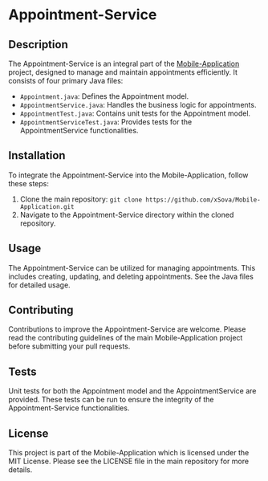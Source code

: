 # Appointment-Service

## Description
The Appointment-Service is an integral part of the [Mobile-Application](https://www.github.com/xSova/Mobile-Application) project, designed to manage and maintain appointments efficiently. It consists of four primary Java files:
- `Appointment.java`: Defines the Appointment model.
- `AppointmentService.java`: Handles the business logic for appointments.
- `AppointmentTest.java`: Contains unit tests for the Appointment model.
- `AppointmentServiceTest.java`: Provides tests for the AppointmentService functionalities.

## Installation
To integrate the Appointment-Service into the Mobile-Application, follow these steps:
1. Clone the main repository: `git clone https://github.com/xSova/Mobile-Application.git`
2. Navigate to the Appointment-Service directory within the cloned repository.

## Usage
The Appointment-Service can be utilized for managing appointments. This includes creating, updating, and deleting appointments. See the Java files for detailed usage.

## Contributing
Contributions to improve the Appointment-Service are welcome. Please read the contributing guidelines of the main Mobile-Application project before submitting your pull requests.

## Tests
Unit tests for both the Appointment model and the AppointmentService are provided. These tests can be run to ensure the integrity of the Appointment-Service functionalities.

## License
This project is part of the Mobile-Application which is licensed under the MIT License. Please see the LICENSE file in the main repository for more details.
